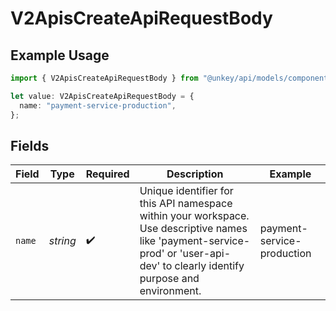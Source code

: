 # V2ApisCreateApiRequestBody

## Example Usage

```typescript
import { V2ApisCreateApiRequestBody } from "@unkey/api/models/components";

let value: V2ApisCreateApiRequestBody = {
  name: "payment-service-production",
};
```

## Fields

| Field                                                                                                                                                                             | Type                                                                                                                                                                              | Required                                                                                                                                                                          | Description                                                                                                                                                                       | Example                                                                                                                                                                           |
| --------------------------------------------------------------------------------------------------------------------------------------------------------------------------------- | --------------------------------------------------------------------------------------------------------------------------------------------------------------------------------- | --------------------------------------------------------------------------------------------------------------------------------------------------------------------------------- | --------------------------------------------------------------------------------------------------------------------------------------------------------------------------------- | --------------------------------------------------------------------------------------------------------------------------------------------------------------------------------- |
| `name`                                                                                                                                                                            | *string*                                                                                                                                                                          | :heavy_check_mark:                                                                                                                                                                | Unique identifier for this API namespace within your workspace.<br/>Use descriptive names like 'payment-service-prod' or 'user-api-dev' to clearly identify purpose and environment.<br/> | payment-service-production                                                                                                                                                        |